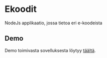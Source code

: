 # Ekoodit
NodeJs applikaatio, jossa tietoa eri e-koodeista

## Demo
Demo toimivasta sovelluksesta löytyy <a href="https://radiant-falls-66895.herokuapp.com/" target="_blank">täältä</a>.

